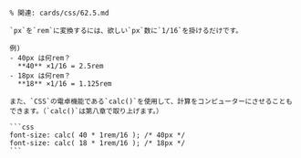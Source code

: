 ````{card} px→rem変換の方法
% 関連: cards/css/62.5.md

`px`を`rem`に変換するには、欲しい`px`数に`1/16`を掛けるだけです。

例)
- 40px は何rem？
  **40** ×1/16 = 2.5rem
- 18px は何rem？
  **18** ×1/16 = 1.125rem

また、`CSS`の電卓機能である`calc()`を使用して、計算をコンピューターにさせることもできます。（`calc()`は第八章で取り上げます。）

```css
font-size: calc( 40 * 1rem/16 ); /* 40px */
font-size: calc( 18 * 1rem/16 ); /* 18px */
```
````
